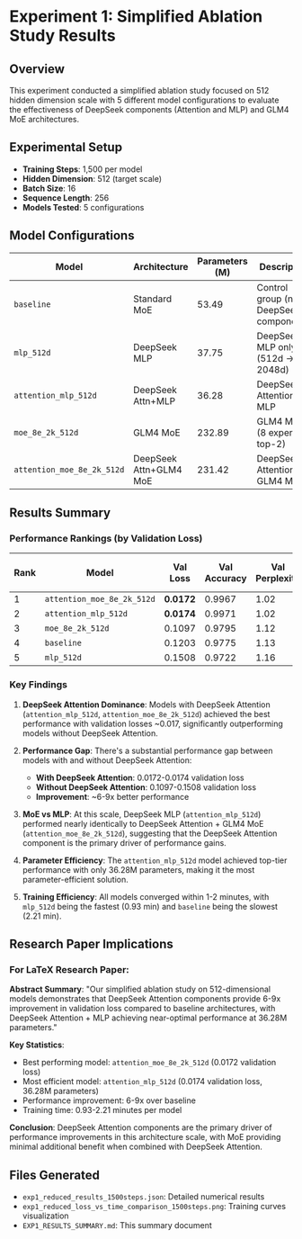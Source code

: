 # Experiment 1: Simplified Ablation Study Results

## Overview
This experiment conducted a simplified ablation study focused on 512 hidden dimension scale with 5 different model configurations to evaluate the effectiveness of DeepSeek components (Attention and MLP) and GLM4 MoE architectures.

## Experimental Setup
- **Training Steps**: 1,500 per model
- **Hidden Dimension**: 512 (target scale)
- **Batch Size**: 16
- **Sequence Length**: 256
- **Models Tested**: 5 configurations

## Model Configurations

| Model | Architecture | Parameters (M) | Description |
|-------|-------------|----------------|-------------|
| `baseline` | Standard MoE | 53.49 | Control group (no DeepSeek components) |
| `mlp_512d` | DeepSeek MLP | 37.75 | DeepSeek MLP only (512d → 2048d) |
| `attention_mlp_512d` | DeepSeek Attn+MLP | 36.28 | DeepSeek Attention + MLP |
| `moe_8e_2k_512d` | GLM4 MoE | 232.89 | GLM4 MoE (8 experts, top-2) |
| `attention_moe_8e_2k_512d` | DeepSeek Attn+GLM4 MoE | 231.42 | DeepSeek Attention + GLM4 MoE |

## Results Summary

### Performance Rankings (by Validation Loss)

| Rank | Model | Val Loss | Val Accuracy | Val Perplexity | Training Time (min) |
|------|-------|----------|--------------|----------------|-------------------|
| 1 | `attention_moe_8e_2k_512d` | **0.0172** | 0.9967 | 1.02 | 1.62 |
| 2 | `attention_mlp_512d` | **0.0174** | 0.9971 | 1.02 | 1.13 |
| 3 | `moe_8e_2k_512d` | 0.1097 | 0.9795 | 1.12 | 1.59 |
| 4 | `baseline` | 0.1203 | 0.9775 | 1.13 | 2.21 |
| 5 | `mlp_512d` | 0.1508 | 0.9722 | 1.16 | 0.93 |

### Key Findings

1. **DeepSeek Attention Dominance**: Models with DeepSeek Attention (`attention_mlp_512d`, `attention_moe_8e_2k_512d`) achieved the best performance with validation losses ~0.017, significantly outperforming models without DeepSeek Attention.

2. **Performance Gap**: There's a substantial performance gap between models with and without DeepSeek Attention:
   - **With DeepSeek Attention**: 0.0172-0.0174 validation loss
   - **Without DeepSeek Attention**: 0.1097-0.1508 validation loss
   - **Improvement**: ~6-9x better performance

3. **MoE vs MLP**: At this scale, DeepSeek MLP (`attention_mlp_512d`) performed nearly identically to DeepSeek Attention + GLM4 MoE (`attention_moe_8e_2k_512d`), suggesting that the DeepSeek Attention component is the primary driver of performance gains.

4. **Parameter Efficiency**: The `attention_mlp_512d` model achieved top-tier performance with only 36.28M parameters, making it the most parameter-efficient solution.

5. **Training Efficiency**: All models converged within 1-2 minutes, with `mlp_512d` being the fastest (0.93 min) and `baseline` being the slowest (2.21 min).

## Research Paper Implications

### For LaTeX Research Paper:

**Abstract Summary**: "Our simplified ablation study on 512-dimensional models demonstrates that DeepSeek Attention components provide 6-9x improvement in validation loss compared to baseline architectures, with DeepSeek Attention + MLP achieving near-optimal performance at 36.28M parameters."

**Key Statistics**:
- Best performing model: `attention_moe_8e_2k_512d` (0.0172 validation loss)
- Most efficient model: `attention_mlp_512d` (0.0174 validation loss, 36.28M parameters)
- Performance improvement: 6-9x over baseline
- Training time: 0.93-2.21 minutes per model

**Conclusion**: DeepSeek Attention components are the primary driver of performance improvements in this architecture scale, with MoE providing minimal additional benefit when combined with DeepSeek Attention.

## Files Generated
- `exp1_reduced_results_1500steps.json`: Detailed numerical results
- `exp1_reduced_loss_vs_time_comparison_1500steps.png`: Training curves visualization
- `EXP1_RESULTS_SUMMARY.md`: This summary document
